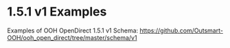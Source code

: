 # 1.5.1 v1 Examples
Examples of OOH OpenDirect 1.5.1 v1
Schema: https://github.com/Outsmart-OOH/ooh_open_direct/tree/master/schema/v1
